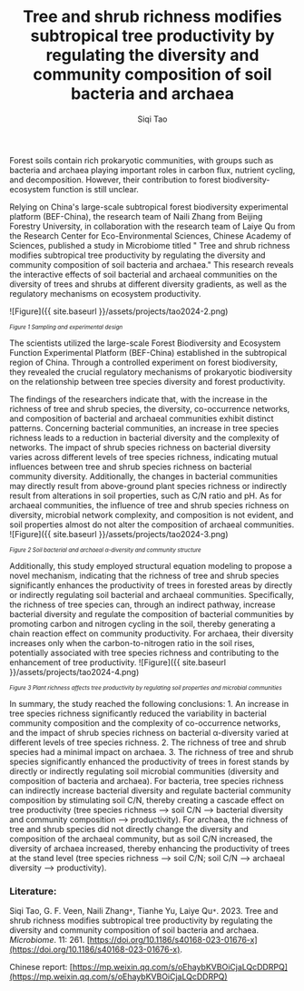 ﻿---
layout: post
title:  "Tree and shrub richness modifies subtropical tree productivity by regulating the diversity and community composition of soil bacteria and archaea"
author: Siqi Tao
categories: [ Paper ]
image: assets/projects/tao2024-1.png
tags: featured
---

Forest soils contain rich prokaryotic communities, with groups such as bacteria and archaea playing important roles in carbon flux, nutrient cycling, and decomposition. However, their contribution to forest biodiversity-ecosystem function is still unclear.

Relying on China's large-scale subtropical forest biodiversity experimental platform (BEF-China), the research team of Naili Zhang from Beijing Forestry University, in collaboration with the research team of Laiye Qu from the Research Center for Eco-Environmental Sciences, Chinese Academy of Sciences, published a study in Microbiome titled " Tree and shrub richness modifies subtropical tree productivity by regulating the diversity and community composition of soil bacteria and archaea." This research reveals the interactive effects of soil bacterial and archaeal communities on the diversity of trees and shrubs at different diversity gradients, as well as the regulatory mechanisms on ecosystem productivity.

![Figure]({{ site.baseurl }}/assets/projects/tao2024-2.png)
<p style='text-align: justify;' ><span style="font-style: italic; font-size:70%">Figure 1 Sampling and experimental design
</span></p>
The scientists utilized the large-scale Forest Biodiversity and Ecosystem Function Experimental Platform (BEF-China) established in the subtropical region of China. Through a controlled experiment on forest biodiversity, they revealed the crucial regulatory mechanisms of prokaryotic biodiversity on the relationship between tree species diversity and forest productivity.

The findings of the researchers indicate that, with the increase in the richness of tree and shrub species, the diversity, co-occurrence networks, and composition of bacterial and archaeal communities exhibit distinct patterns. Concerning bacterial communities, an increase in tree species richness leads to a reduction in bacterial diversity and the complexity of networks. The impact of shrub species richness on bacterial diversity varies across different levels of tree species richness, indicating mutual influences between tree and shrub species richness on bacterial community diversity. Additionally, the changes in bacterial communities may directly result from above-ground plant species richness or indirectly result from alterations in soil properties, such as C/N ratio and pH. As for archaeal communities, the influence of tree and shrub species richness on diversity, microbial network complexity, and composition is not evident, and soil properties almost do not alter the composition of archaeal communities.
![Figure]({{ site.baseurl }}/assets/projects/tao2024-3.png)
<p style='text-align: justify;' ><span style="font-style: italic; font-size:70%">Figure 2 Soil bacterial and archaeal α-diversity and community structure
</span></p>
Additionally, this study employed structural equation modeling to propose a novel mechanism, indicating that the richness of tree and shrub species significantly enhances the productivity of trees in forested areas by directly or indirectly regulating soil bacterial and archaeal communities. Specifically, the richness of tree species can, through an indirect pathway, increase bacterial diversity and regulate the composition of bacterial communities by promoting carbon and nitrogen cycling in the soil, thereby generating a chain reaction effect on community productivity. For archaea, their diversity increases only when the carbon-to-nitrogen ratio in the soil rises, potentially associated with tree species richness and contributing to the enhancement of tree productivity. 
![Figure]({{ site.baseurl }}/assets/projects/tao2024-4.png)
<p style='text-align: justify;' ><span style="font-style: italic; font-size:70%">Figure 3 Plant richness affects tree productivity by regulating soil properties and microbial communities
</span></p>
In summary, the study reached the following conclusions:
1. An increase in tree species richness significantly reduced the variability in bacterial community composition and the complexity of co-occurrence networks, and the impact of shrub species richness on bacterial α-diversity varied at different levels of tree species richness.
2. The richness of tree and shrub species had a minimal impact on archaea.
3. The richness of tree and shrub species significantly enhanced the productivity of trees in forest stands by directly or indirectly regulating soil microbial communities (diversity and composition of bacteria and archaea). For bacteria, tree species richness can indirectly increase bacterial diversity and regulate bacterial community composition by stimulating soil C/N, thereby creating a cascade effect on tree productivity (tree species richness --> soil C/N --> bacterial diversity and community composition --> productivity). For archaea, the richness of tree and shrub species did not directly change the diversity and composition of the archaeal community, but as soil C/N increased, the diversity of archaea increased, thereby enhancing the productivity of trees at the stand level (tree species richness --> soil C/N; soil C/N --> archaeal diversity --> productivity).

### Literature:
Siqi Tao, G. F. Veen, Naili Zhang<code>&ast;</code>, Tianhe Yu, Laiye Qu<code>&ast;</code>. 2023. Tree and shrub richness modifies subtropical tree productivity by regulating the diversity and community composition of soil bacteria and archaea. *Microbiome*. 11: 261. [https://doi.org/10.1186/s40168-023-01676-x](https://doi.org/10.1186/s40168-023-01676-x). 

Chinese report: [https://mp.weixin.qq.com/s/oEhaybKVBOiCjaLQcDDRPQ](https://mp.weixin.qq.com/s/oEhaybKVBOiCjaLQcDDRPQ)
